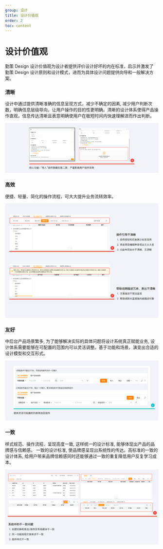 ```yaml
---
group: 设计
title: 设计价值观
order: 2
toc: content
---
```


# 设计价值观

勤策 Design 设计价值观为设计者提供评价设计好坏的内在标准，启示并激发了 勤策 Design 设计原则和设计模式，进而为具体设计问题提供向导和一般解决方案。

### 清晰

设计中通过提供清晰准确的信息呈现方式，减少不确定的因素, 减少用户判断次数，明确信息层级导向，让用户操作的目的性更明确。清晰的设计体系使得产品操作直观，信息传达清晰且表意明确使用户在极短时间内快速理解进而作出判断。

<img class="preview-img no-padding" src="./assets/images/values/clearly.png" />

### 高效

便捷、轻量、简化的操作流程，可大大提升业务流转效率。

<img class="preview-img no-padding" src="./assets/images/values/efficient.png" />

### 友好

中后台产品场景繁多, 为了能够解决实际的具体问题将设计系统真正赋能业务, 设计体系需要能够在可配置的范围内可以灵活调整。基于功能和场景，演变出合适的设计模型和交互形式。

<img class="preview-img no-padding" src="./assets/images/values/friendly.png" />

### 一致

样式规范、操作流程、呈现高度一致, 这样统一的设计标准, 能够体现出产品的品牌感与信赖感。
一致的设计标准, 使品牌感呈现出系统性的传达。高标准的一致的设计体系, 给用户带来品牌信赖感同时还能够通过一致的重复降低用户反复学习成本。

<img class="preview-img no-padding" src="./assets/images/values/consistency.png" />
